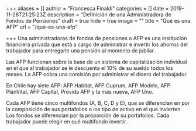 +++
aliases = []
author = "Francesca Finaldi"
categories = []
date = 2019-11-28T21:25:23Z
description = "Definición de una Administradora de Fondos de Pensiones"
draft = true
hide = true
image = ""
title = "Qué es una AFP"
url = "/que-es-una-afp"

+++
Una administradoras de fondos de pensiones o AFP es una institución financiera privada que está a cargo de administrar e invertir los ahorros del trabajador para entregarle una pensión al momento de jubilar.

Las AFP funcionan sobre la base de un sistema de capitalización individual en el que al trabajador se le descuenta el 10% de su sueldo todos los meses. La AFP cobra una comisión por administrar el dinero del trabajador.

En Chile hay siete AFP: AFP Habitat, AFP Cuprum, AFP Modelo, AFP PlanVital, AFP Capital, Provida AFP y la más nueva, AFP Uno.

Cada AFP tiene cinco multifondos (A, B, C, D y E), que se diferencian en por la composición de sus portafolios o los tipo de activo en el que invierten. Los fondos se diferencian por la proporción de su portafolios. Cada trabajador puede elegir en qué multifondo invertir.
